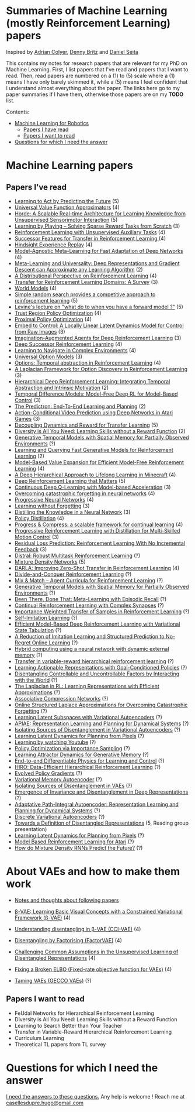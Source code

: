 # Summaries of Machine Learning (mostly Reinforcement Learning) papers

Inspired by [Adrian Colyer][1], [Denny Britz][2] and [Daniel Seita][3] 

This contains my notes for research papers that are relevant for my PhD on Machine Learning. First, I list papers that I've read and papers that I want to read. Then, read papers are numbered on a (1) to (5) scale where a (1) means I have only barely skimmed it, while a (5) means I feel
confident that I understand almost everything about the paper. The links
here go to my paper summaries if I have them, otherwise those papers are on my
**TODO** list.

Contents:

- [Machine Learning for Robotics](#machine-learning-for-robotics)
    - [Papers I have read](#papers-i-have-read)
    - [Papers I want to read](#papers-i-want-to-read)
- [Questions for which I need the answer](#questions-for-which-i-need-the-answer)

# Machine Learning papers

## Papers I've read

- [Learning to Act by Predicting the Future](https://github.com/Caselles/paper_notes/blob/master/read_papers/learning_to_act_by_predicting_the_future.md) (5)
- [Universal Value Function Approximators](https://github.com/Caselles/paper_notes/blob/master/read_papers/universal_value_function_approximators.md) (4)
- [Horde: A Scalable Real-time Architecture for Learning Knowledge from Unsupervised Sensorimotor Interaction](https://github.com/Caselles/paper_notes/blob/master/read_papers/horde_a_scalable_real_time.md) (5)
- [Learning by Playing – Solving Sparse Reward Tasks from Scratch](https://github.com/Caselles/paper_notes/blob/master/read_papers/learning_by_playing_solving_sparse_reward_tasks_from_scratch.md) (3)
- [Reinforcement Learning with Unsupervised Auxiliary Tasks](https://github.com/Caselles/paper_notes/blob/master/read_papers/reinforcement_learning_with_unsupervised_auxiliary_tasks.md) (4)
- [Successor Features for Transfer in Reinforcement Learning
](https://github.com/Caselles/paper_notes/blob/master/read_papers/successor_features_for_transfer_in_reinforcemen_learning.md) (4)
- [Hindsight Experience Replay](https://github.com/Caselles/paper_notes/blob/master/read_papers/hindsight_experience_replay.md) (4)
- [Model-Agnostic Meta-Learning for Fast Adaptation of Deep Networks](https://github.com/Caselles/paper_notes/blob/master/read_papers/model_agnostic_meta_learning_for_fast_adaptation_of_deep_networks.md) (4)
- [Meta-Learning and Universality: Deep Representations and Gradient Descent can Approximate any Learning Algorithm](https://github.com/Caselles/paper_notes/blob/master/read_papers/meta_learning_and_universality_deep_representations_and_gradient_descent_can_approximate_any_learning_algorithm.md) (2)
- [A Distributional Perspective on Reinforcement Learning](https://github.com/Caselles/paper_notes/blob/master/read_papers/a_distributional_perspective_on_reinforcement_learning.md) (4)
- [Transfer for Reinforcement Learning Domains: A Survey](https://github.com/Caselles/paper_notes/blob/master/read_papers/transfer_for_reinforcement_learning_domains_a_survey.md) (3)
- [World Models](https://github.com/Caselles/paper_notes/blob/master/read_papers/world_models.md) (4)
- [Simple random search provides a competitive approach to reinforcement learning](https://github.com/Caselles/paper_notes/blob/master/read_papers/simple_random_search_provides_a_competitive_approach%20to_reinforcement_learning.md) (5)
- [Levine's lecture on "what do to when you have a forward model ?"](https://github.com/Caselles/paper_notes/blob/master/read_papers/levine_lecture_what_to_do_when_you_have_a_forward_model.md) (5)
- [Trust Region Policy Optimization](https://github.com/Caselles/paper_notes/blob/master/read_papers/trust_region_policy_optimization.md) (4)
- [Proximal Policy Optimization](https://github.com/Caselles/paper_notes/blob/master/read_papers/proximal_policy_optimization.md) (4)
- [Embed to Control: A Locally Linear Latent Dynamics Model for Control from Raw Images](https://github.com/Caselles/paper_notes/blob/master/read_papers/embed_to_control.md) (3)
- [Imagination-Augmented Agents for Deep Reinforcement Learning](https://github.com/Caselles/paper_notes/blob/master/read_papers/imagination_augmented_agents_for_deep_reinforcement_learning.md) (3)
- [Deep Successor Reinforcement Learning](https://github.com/Caselles/paper_notes/blob/master/read_papers/deep_successor_reinforcement_learning.md) (4)
- [Learning to Navigate in Complex Environments](https://github.com/Caselles/paper_notes/blob/master/read_papers/learning_to_navigate_in_complex_environments.md) (4)
- [Universal Option Models](https://github.com/Caselles/paper_notes/blob/master/read_papers/universal_options_model.md) (3)
- [Options: Temporal abstraction in Reinforcement Learning](https://github.com/Caselles/paper_notes/blob/master/read_papers/options_precup.md) (4)
- [A Laplacian Framework for Option Discovery in Reinforcement Learning](https://github.com/Caselles/paper_notes/blob/master/read_papers/a_laplacian_framework_for_option_discovery_in_reinforcement_learning.md) (3) 
- [Hierarchical Deep Reinforcement Learning: Integrating Temporal Abstraction and Intrinsic Motivation](https://github.com/Caselles/paper_notes/blob/master/read_papers/hierarchical_deep_reinforcement_learning_integrating_temporal_abstraction_and_intrinsic_motivation.md) (2) 
- [Temporal Difference Models: Model-Free Deep RL for Model-Based Control](https://github.com/Caselles/paper_notes/blob/master/read_papers/temporal_difference_models_model_free_deep_rl_for_model_based_control.md) (3)
- [The Predictron: End-To-End Learning and Planning](https://github.com/Caselles/paper_notes/blob/master/read_papers/the_predictron_end_to_end_learning_and_planning.md) (2)
- [Action-Conditional Video Prediction using Deep Networks in Atari Games](https://github.com/Caselles/paper_notes/blob/master/read_papers/action_conditional_video_prediction_using_deep_networks_in_atari_games.md) (3)
- [Decoupling Dynamics and Reward for Transfer Learning](https://github.com/Caselles/paper_notes/blob/master/read_papers/decoupling_dynamic_and_reward_for_transfer_learning.md) (5)
- [Diversity is All You Need: Learning Skills without a Reward Function](https://github.com/Caselles/paper_notes/blob/master/read_papers/diversity_is_all_you_need.md) (2)
- [Generative Temporal Models with Spatial Memory for Partially Observed Environments](https://github.com/Caselles/paper_notes/blob/master/read_papers/generative_temporal_models_with_spatial_memory_for_partially_observed_environments.md) (?)
- [Learning and Querying Fast Generative Models for Reinforcement Learning](https://github.com/Caselles/paper_notes/blob/master/read_papers/learning_and_querying_generative_models_for_rl.md) (2)
- [Model-Based Value Expansion for Efficient Model-Free Reinforcement Learning](https://github.com/Caselles/paper_notes/blob/master/read_papers/model_based_value_expansion_for_efficient_model_free_reinforcement_learning.md) (4)
- [A Deep Hierarchical Approach to Lifelong Learning in Minecraft](https://github.com/Caselles/paper_notes/blob/master/read_papers/a_deep_hierarchical_approach_to_lifelong_learning_in_minecraft.md) (4)
- [Deep Reinforcement Learning that Matters](https://github.com/Caselles/paper_notes/blob/master/read_papers/deep_reinforcement_learning_that_matters.md) (5)
- [Continuous Deep Q-Learning with Model-based Acceleration](https://github.com/Caselles/paper_notes/blob/master/read_papers/continous_deep_q_learning_with_model_based_acceleration.md) (3) 
- [Overcoming catastrophic forgetting in neural networks](https://github.com/Caselles/paper_notes/blob/master/read_papers/overcoming_catastrophic_forgetting_in_neural_networks.md) (4) 
- [Progressive Neural Networks](https://github.com/Caselles/paper_notes/blob/master/read_papers/progressive_neural_networks.md) (4)
- [Learning without Forgetting](https://github.com/Caselles/paper_notes/blob/master/read_papers/learning_without_forgetting.md) (3)
- [Distilling the Knowledge in a Neural Network](https://github.com/Caselles/paper_notes/blob/master/read_papers/distilling_the_knowledge_in_a_neural_network.md) (3)
- [Policy Distillation](https://github.com/Caselles/paper_notes/blob/master/read_papers/policy_distillation.md) (4)
- [Progress & Compress: a scalable framework for continual learning](https://github.com/Caselles/paper_notes/blob/master/read_papers/progress_compress_a_scalable_framework_for_continual_learning.md) (4)
- [Progressive Reinforcement Learning with Distillation for Multi-Skilled Motion Control](https://github.com/Caselles/paper_notes/blob/master/read_papers/progressive_reinforcement_learning_with_dwistillation_for_multi-skilled_motion_control.md) (3)
- [Residual Loss Prediction: Reinforcement Learning With No Incremental Feedback](https://github.com/Caselles/paper_notes/blob/master/read_papers/residual%20loss_prediction_reinforcement_learning_with_no_incremental_feedback.md) (3)
- [Distral: Robust Multitask Reinforcement Learning](https://github.com/Caselles/paper_notes/blob/master/read_papers/distral_robust_multitask_reinforcement_learning.md) (?)
- [Mixture Density Networks](https://github.com/Caselles/paper_notes/blob/master/read_papers/mixture_density_networks.md) (5)
- [DARLA: Improving Zero-Shot Transfer in Reinforcement Learning](https://github.com/Caselles/paper_notes/blob/master/read_papers/darla_Improving_zero-shot_transfer_in_reinforcement_learning.md) (4)
- [Divide-and-Conquer Reinforcement Learning]() (?)
- [Mix & Match – Agent Curricula for Reinforcement Learning]() (?)
- [Generative Temporal Models with Spatial Memory for Partially Observed Environments]() (?)
- [Been There, Done That: Meta-Learning with Episodic Recall]() (?)
- [Continual Reinforcement Learning with Complex Synapses]() (?)
- [Importance Weighted Transfer of Samples in Reinforcement Learning]() (?)
- [Self-Imitation Learning]() (?)
- [Efficient Model-Based Deep Reinforcement Learning with Variational State Tabulation]() (?)
- [A Reduction of Imitation Learning and Structured Prediction to No-Regret Online Learning]() (?)
- [Hybrid computing using a neural network with dynamic external memory]() (?)
- [Transfer in variable-reward hierarchical reinforcement learning]() (?)
- [Learning Actionable Representations with Goal-Conditioned Policies]() (?)
- [Disentangling Controllable and Uncontrollable Factors by Interacting with the World]() (?)
- [The Laplacian in RL: Learning Representations with Efficient Approximations]() (?)
- [Associative Compression Networks]() (?)
- [Online Structured Laplace Approximations for Overcoming Catastrophic Forgetting]() (?)
- [Learning Latent Subspaces with Variational Autoencoders]() (?)
- [APIAE: Representation Learning and Planning for Dynamical Systems]() (?)
- [Isolating Sources of Disentanglement in Variational Autoencoders]() (?)
- [Learning Latent Dynamics for Planning from Pixels]() (?)
- [Learning by watching Youtube]() (?)
- [Policy Optimization via Importance Sampling]() (?)
- [Learning Attractor Dynamics for Generative Memory]() (?)
- [End-to-end Differentiable Physics for Learning and Control]() (?)
- [HIRO: Data-Efficient Hierarchical Reinforcement Learning]() (?)
- [Evolved Policy Gradients]() (?)
- [Variational Memory Autoencoder]() (?)
- [Isolating Sources of Disentanglement in VAEs]() (?)
- [Emergence of Invariance and Disentanglement in Deep Representations]() (?)
- [Adaptative Path-Integral Autoencoder: Representation Learning and Planning for Dynamical Systems]() (?)
- [Discrete Variational Autoencoders]() (?)
- [Towards a Definition of Disentangled Representations]() (5, Reading group presentation)
- [Learning Latent Dynamics for Planning from Pixels]() (?)
- [Model Based Reinforcement Learning for Atari]() (?)
- [How do Mixture Density RNNs Predict the Future?]() (?)

# About VAEs and how to make them work
- [Notes and thoughts about following papers]()


- [β-VAE: Learning Basic Visual Concepts with a Constrained Variational Framework (β-VAE)]() (4)
- [Understanding disentangling in β-VAE (CCI-VAE)]() (4)
- [Disentangling by Factorising (FactorVAE)]() (4)
- [Challenging Common Assumptions in the Unsupervised Learning of Disentangled Representations]() (4)
- [Fixing a Broken ELBO (Fixed-rate objective function for VAEs)]() (4)
- [Taming VAEs (GECCO VAEs)]() (?)

## Papers I want to read

- FeUdal Networks for Hierarchical Reinforcement Learning
- Diversity is All You Need: Learning Skills without a Reward Function
- Learning to Search Better than Your Teacher
- Transfer in Variable-Reward Hierarchical Reinforcement Learning
- Curriculum Learning
- Theoretical TL papers from TL survey

# Questions for which I need the answer

[I need the answers to these questions.](https://github.com/Caselles/paper_notes/blob/master/read_papers/questions_unanswered.md) Any help is welcome ! Reach me at casellesdupre.hugo@gmail.com

[1]:https://blog.acolyer.org/about/
[2]:https://github.com/dennybritz/deeplearning-papernotes
[3]:https://github.com/DanielTakeshi/Paper_Notes#2018-rlil-papers
